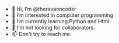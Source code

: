 - 👋 Hi, I’m @therevanncoder
- 👀 I’m interested in computer programming
- 🌱 I’m currently learning Python and Html
- 💞️ I'm not looking for collaborators.
- 📫 Don't try to reach me.

<!---
therevanncoder/therevanncoder is a ✨ special ✨ repository because its `README.md` (this file) appears on your GitHub profile.
You can click the Preview link to take a look at your changes.
--->
